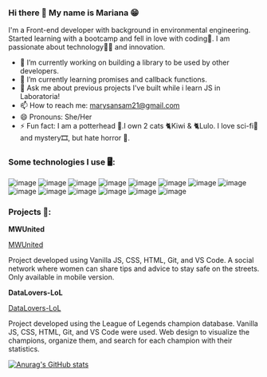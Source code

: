 ### Hi there 👋 My name is Mariana 😁

I'm a Front-end developer with background in environmental engineering. Started learning with a bootcamp and fell in love with coding💛. I am passionate about technology👩‍💻 and innovation.

- 🔭 I’m currently working on building a library to be used by other developers.
- 🌱 I’m currently learning promises and callback functions.
- 💬 Ask me about previous projects I've built while i learn JS in Laboratoria!
- 📫 How to reach me: marysansam21@gmail.com
- 😄 Pronouns: She/Her
- ⚡ Fun fact: I am a potterhead 🔮.I own 2 cats 🐈Kiwi & 🐈Lulo. I love sci-fi🎥 and mystery🎞️, but hate horror 👻.


### Some technologies I use 🖥️:

![image](https://img.shields.io/badge/Canva-%2300C4CC.svg?&style=for-the-badge&logo=Canva&logoColor=white) ![image](https://img.shields.io/badge/Figma-F24E1E?style=for-the-badge&logo=figma&logoColor=white) ![image](https://img.shields.io/badge/Atom-66595C?style=for-the-badge&logo=Atom&logoColor=white) ![image](https://img.shields.io/badge/JSFiddle-0084FF?style=for-the-badge&logo=JSFiddle&logoColor=white) ![image](https://img.shields.io/badge/GIT-E44C30?style=for-the-badge&logo=git&logoColor=white) ![image](https://img.shields.io/badge/replit-667881?style=for-the-badge&logo=replit&logoColor=white) ![image](https://img.shields.io/badge/VSCode-0078D4?style=for-the-badge&logo=visual%20studio%20code&logoColor=white) ![image](https://img.shields.io/badge/HTML5-E34F26?style=for-the-badge&logo=html5&logoColor=white) ![image](https://img.shields.io/badge/JavaScript-323330?style=for-the-badge&logo=javascript&logoColor=F7DF1E) ![image](https://img.shields.io/badge/CSS3-1572B6?style=for-the-badge&logo=css3&logoColor=white) ![image](https://img.shields.io/badge/eslint-3A33D1?style=for-the-badge&logo=eslint&logoColor=white) ![image](https://img.shields.io/badge/Microsoft_Office-D83B01?style=for-the-badge&logo=microsoft-office&logoColor=white) ![image](https://img.shields.io/badge/Trello-0052CC?style=for-the-badge&logo=trello&logoColor=white) ![image](https://img.shields.io/badge/Kibana-005571?style=for-the-badge&logo=Kibana&logoColor=white)


### Projects 🌟:

**MWUnited**

[MWUnited](https://socialnetwork10-395ce.web.app/)

Project developed using Vanilla JS, CSS, HTML, Git, and VS Code. A social network where women can share tips and advice to stay safe on the streets. Only available in mobile version.

**DataLovers-LoL**

[DataLovers-LoL](https://mariana-sanchez21.github.io/DEV006-data-lovers/src/)

Project developed using the League of Legends champion database. Vanilla JS, CSS, HTML, Git, and VS Code were used. Web design to visualize the champions, organize them, and search for each champion with their statistics.

[![Anurag's GitHub stats](https://github-readme-stats.vercel.app/api?username=Mariana-Sanchez21)](https://github.com/anuraghazra/github-readme-stats)
